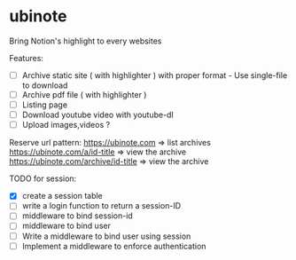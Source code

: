 # ubinote
Bring Notion's highlight to every websites

Features:
- [ ] Archive static site ( with highlighter ) with proper format - Use single-file to download
- [ ] Archive pdf file    ( with highlighter )
- [ ] Listing page
- [ ] Download youtube video with youtube-dl
- [ ] Upload images,videos ?

Reserve url pattern:
https://ubinote.com => list archives
https://ubinote.com/a/id-title => view the archive
https://ubinote.com/archive/id-title => view the archive


TODO for session:
- [x] create a session table
- [ ] write a login function to return a session-ID
- [ ] middleware to bind session-id
- [ ] middleware to bind user
- [ ] Write a middleware to bind user using session
- [ ] Implement a middleware to enforce authentication
